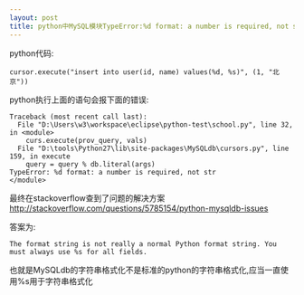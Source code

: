 ```yaml
---
layout: post
title: python中MySQL模块TypeError:%d format: a number is required, not str异常解决
---
```


python代码:

    cursor.execute("insert into user(id, name) values(%d, %s)", (1, "北京"))

python执行上面的语句会报下面的错误:

    Traceback (most recent call last):
      File "D:\Users\w3\workspace\eclipse\python-test\school.py", line 32, in <module>
        curs.execute(prov_query, vals)
      File "D:\tools\Python27\lib\site-packages\MySQLdb\cursors.py", line 159, in execute
        query = query % db.literal(args)
    TypeError: %d format: a number is required, not str
    </module>

最终在stackoverflow查到了问题的解决方案
<http://stackoverflow.com/questions/5785154/python-mysqldb-issues>

答案为:

    The format string is not really a normal Python format string. You must always use %s for all fields.

也就是MySQLdb的字符串格式化不是标准的python的字符串格式化,应当一直使用%s用于字符串格式化
